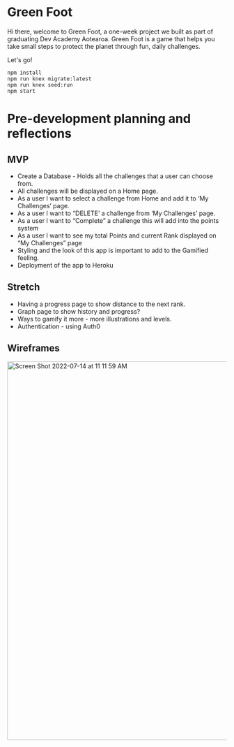 # Green Foot

Hi there, welcome to Green Foot, a one-week project we built as part of graduating Dev Academy Aotearoa.
Green Foot is a game that helps you take small steps to protect the planet through fun, daily challenges.

Let's go!

```
npm install
npm run knex migrate:latest
npm run knex seed:run
npm start
```

# Pre-development planning and reflections

## MVP

* Create a Database  - Holds all the challenges that a user can choose from.
* All challenges will be displayed on a Home page.
* As a user I want to select a challenge from Home and add it to ‘My Challenges’ page.
* As a user I want to “DELETE’ a challenge from ‘My Challenges’ page.
* As a user I want to “Complete” a challenge this will add into the points system
* As a user I want to see my total Points and current Rank displayed on “My Challenges” page
* Styling and the look of this app is important to add to the Gamified feeling.
* Deployment of the app to Heroku

## Stretch
* Having a progress page to show distance to the next rank.
* Graph page to show history and progress?
* Ways to gamify it more - more illustrations and levels.
* Authentication - using Auth0

## Wireframes

<img width="867" alt="Screen Shot 2022-07-14 at 11 11 59 AM" src="https://user-images.githubusercontent.com/103092915/178852439-d95db84f-a5f2-4cc2-a034-0dc3d1efa6b6.png">
